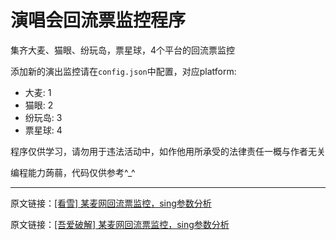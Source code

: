 # 演唱会回流票监控程序

集齐大麦、猫眼、纷玩岛，票星球，4个平台的回流票监控

添加新的演出监控请在`config.json`中配置，对应platform:
- 大麦: 1
- 猫眼: 2
- 纷玩岛: 3
- 票星球: 4

程序仅供学习，请勿用于违法活动中，如作他用所承受的法律责任一概与作者无关

编程能力蒟蒻，代码仅供参考^_^

----

原文链接：<a href="https://bbs.kanxue.com/thread-279165.htm">[看雪] 某麦网回流票监控，sing参数分析</a>

原文链接：<a href="https://www.52pojie.cn/forum.php?mod=viewthread&tid=1845064&extra=page%3D1%26filter%3Dtypeid%26typeid%3D378">[吾爱破解] 某麦网回流票监控，sing参数分析</a>